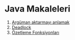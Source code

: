 # Java Makaleleri
1. [Argüman aktarmayı anlamak](arguman-aktarmayi-anlamak/arguman-aktarmayi-anlamak.md)
2. [Deadlock](deadlock/deadlock.md)
3. [Özetleme Fonksiyonları](ozetleme-fonksiyonlari/ozetleme-fonksiyonlari.md)
